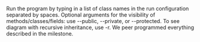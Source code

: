 Run the program by typing in a list of class names in the run configuration separated by spaces.
Optional arguments for the visibility of methods/classes/fields: use --public, --private, or --protected. 
To see diagram with recursive inheritance, use -r.
We peer programmed everything described in the milestone.